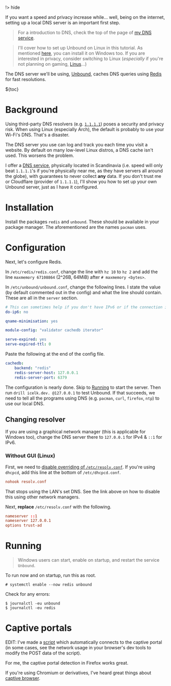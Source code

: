 !> hide

<head>
    <title>Unbound DNS setup - 0 DNS latency | Linux</title>
    <meta name="permalinks" content="not-titles"> <!-- part of JS on icelk.dev & kvarn.org, options: disabled|enabled|not-titles -->
    <meta name="description" content="Local setup of Unbound, a caching, recursively resolving DNS server. Handling of captive portals when using custom DNS.">
</head>

If you want a speed and privacy increase while... well, being on the internet, setting up a local DNS server is an important first step.

> For a introduction to DNS, check the top of the page of [my DNS service](/dns/).

> I'll cover how to set up Unbound on Linux in this tutorial.
> As mentioned [here](/dns/#windows), you can install it on Windows too.
> If you are interested in privacy, consider switching to Linux
> (_especially_ if you're not planning on gaming, [Linus](https://youtu.be/3E8IGy6I9Wo)...)

The DNS server we'll be using, [Unbound](https://nlnetlabs.nl/projects/unbound/),
caches DNS queries using [Redis](https://redis.io/) for fast resolutions.

${toc}

# Background

Using third-party DNS resolvers (e.g. [`1.1.1.1`](https://1.1.1.1)) poses a security and privacy risk.
When using Linux (especially Arch), the default is probably to use your Wi-Fi's DNS. That's a disaster.

The DNS server you use can log and track you each time you visit a website.
By default on many low-level Linux distros, a DNS cache isn't used. This worsens the problem.

I offer a [DNS service](/dns/), physically located in Scandinavia
(i.e. speed will only beat `1.1.1.1`'s if you're physically near me, as they have servers all around the globe),
with guarantees to never collect **any** data.
If you don't trust me or Cloudflare (provider of `1.1.1.1`), I'll show you how to set up your own Unbound server,
just as I have it configured.

# Installation

Install the packages `redis` and `unbound`. These should be available in your package manager.
The aforementioned are the names `pacman` uses.

# Configuration

Next, let's configure Redis.

In `/etc/redis/redis.conf`, change the line with `hz 10` to `hz 2` and add the line `maxmemory 67108864` (2^26B, 64MiB) after `# maxmemory <bytes>`.

In `/etc/unbound/unbound.conf`, change the following lines. I state the value (by default commented out in the config) and what the line should contain.
These are all in the `server` section.

```yml
# This can sometimes help if you don't have IPv6 or if the connection is unreliable.
do-ip6: no

qname-minimisation: yes

module-config: "validator cachedb iterator"

serve-expired: yes
serve-expired-ttl: 0
```

Paste the following at the end of the config file.

```yml
cachedb:
    backend: "redis"
    redis-server-host: 127.0.0.1
    redis-server-port: 6379
```

The configuration is nearly done. Skip to [Running](#running) to start the server. Then run `drill icelk.dev. @127.0.0.1` to test Unbound.
If that succeeds, we need to tell all the programs using DNS (e.g. `pacman`, `curl`, `firefox`, `ntp`) to use our local DNS.

## Changing resolver

If you are using a graphical network manager (this is applicable for Windows too), change the DNS server there to `127.0.0.1` for IPv4 & `::1` for IPv6.

### Without GUI (Linux)

First, we need to [disable overriding of `/etc/resolv.conf`](https://wiki.archlinux.org/title/Domain_name_resolution#Overwriting_of_/etc/resolv.conf).
If you're using `dhcpcd`, add this line at the bottom of `/etc/dhcpcd.conf`.

```ini
nohook resolv.conf
```

That stops using the LAN's set DNS. See the link above on how to disable this using other network managers.

Next, **replace** `/etc/resolv.conf` with the following.

```conf
nameserver ::1
nameserver 127.0.0.1
options trust-ad
```

# Running

> Windows users can start, enable on startup, and restart the service `Unbound`.

To run now and on startup, run this as root.

```shell
# systemctl enable --now redis unbound
```

Check for any errors:

```shell
$ journalctl -eu unbound
$ journalctl -eu redis
```

# Captive portals

EDIT: I've made a [script](https://github.com/Icelk/dotfiles/blob/main/scripts/captive-portal-connect.fish) which automatically connects to the captive portal (in some cases, see the network usage in your browser's dev tools to modify the POST data of the script).

For me, the captive portal detection in Firefox works great.

If you're using Chromium or derivatives, I've heard great things about [captive browser](https://github.com/FiloSottile/captive-browser).
